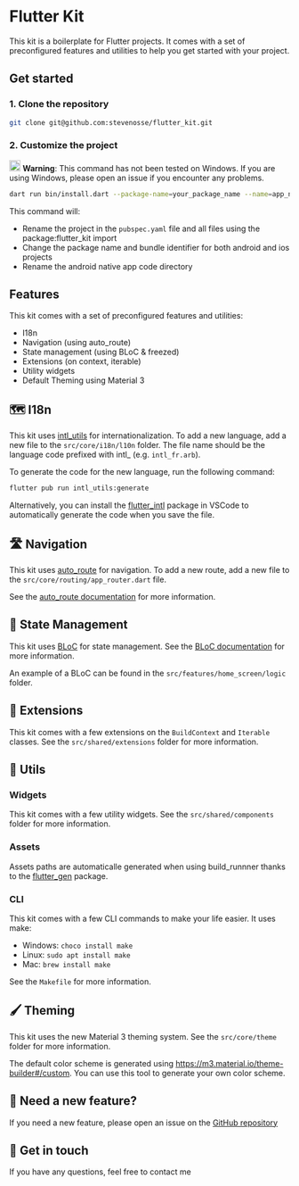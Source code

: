 # Flutter Kit
This kit is a boilerplate for Flutter projects. It comes with a set of preconfigured features and utilities to help you get started with your project.

## Get started

### 1. Clone the repository
```bash
git clone git@github.com:stevenosse/flutter_kit.git
```

### 2. Customize the project
  <!-- warning icon -->
<img src="https://img.icons8.com/color/48/000000/warning-shield.png" width="20" height="20" /> **Warning**: This command has not been tested on Windows. If you are using Windows, please open an issue if you encounter any problems.

````bash
dart run bin/install.dart --package-name=your_package_name --name=app_name
````

This command will:
- Rename the project in the `pubspec.yaml` file and all files using the package:flutter_kit import
- Change the package name and bundle identifier for both android and ios projects
- Rename the android native app code directory

## Features
This kit comes with a set of preconfigured features and utilities:

- I18n
- Navigation (using auto_route)
- State management (using BLoC & freezed)
- Extensions (on context, iterable)
- Utility widgets
- Default Theming using Material 3

## 🗺️ I18n
This kit uses [intl_utils](https://pub.dev/packages/intl_utils) for internationalization. To add a new language, add a new file to the `src/core/i18n/l10n` folder. The file name should be the language code prefixed with intl_ (e.g. `intl_fr.arb`).

To generate the code for the new language, run the following command:

```bash
flutter pub run intl_utils:generate
```

Alternatively, you can install the [flutter_intl](https://marketplace.visualstudio.com/items?itemName=localizely.flutter-intl) package in VSCode to automatically generate the code when you save the file.

## 🛣️ Navigation
This kit uses [auto_route](https://pub.dev/packages/auto_route) for navigation. To add a new route, add a new file to the `src/core/routing/app_router.dart` file. 

See the [auto_route documentation](https://pub.dev/packages/auto_route) for more information.

## 🧱 State Management
This kit uses [BLoC](https://pub.dev/packages/flutter_bloc) for state management. 
See the [BLoC documentation](https://bloclibrary.dev/#/gettingstarted) for more information.

An example of a BLoC can be found in the `src/features/home_screen/logic` folder.

## 🗼 Extensions
This kit comes with a few extensions on the `BuildContext` and `Iterable` classes. See the `src/shared/extensions` folder for more information.

## 📌 Utils
### Widgets
This kit comes with a few utility widgets. See the `src/shared/components` folder for more information.

### Assets
Assets paths are automaticalle generated when using build_runnner thanks to the [flutter_gen](https://pub.dev/packages/https://pub.dev/packages/flutter_gen) package.


### CLI
This kit comes with a few CLI commands to make your life easier.
It uses make:

- Windows: `choco install make`
- Linux: `sudo apt install make`
- Mac: `brew install make`

See the `Makefile` for more information.

## 🖌️ Theming
This kit uses the new Material 3 theming system. See the `src/core/theme` folder for more information.

The default color scheme is generated using https://m3.material.io/theme-builder#/custom. You can use this tool to generate your own color scheme.

## 💼 Need a new feature?
If you need a new feature, please open an issue on the [GitHub repository](https://github.com/stevenosse/flutter_boilerplate/issues/new)

## 📇 Get in touch
If you have any questions, feel free to contact me